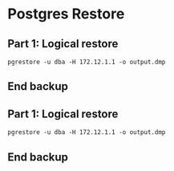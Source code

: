 # Postgres Restore

## Part 1: Logical restore

```
pgrestore -u dba -H 172.12.1.1 -o output.dmp
```

## End backup

## Part 1: Logical restore

```
pgrestore -u dba -H 172.12.1.1 -o output.dmp
```

## End backup
